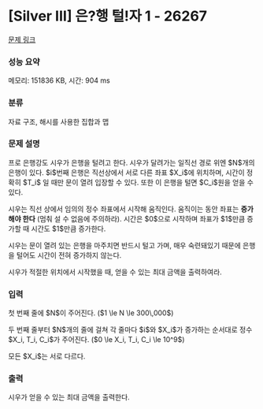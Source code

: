 # [Silver III] 은?행 털!자 1 - 26267 

[문제 링크](https://www.acmicpc.net/problem/26267) 

### 성능 요약

메모리: 151836 KB, 시간: 904 ms

### 분류

자료 구조, 해시를 사용한 집합과 맵

### 문제 설명

<p>프로 은행강도 시우가 은행을 털려고 한다. 시우가 달려가는 일직선 경로 위엔 $N$개의 은행이 있다. $i$번째 은행은 직선상에서 서로 다른 좌표 $X_i$에 위치하며, 시간이 정확히 $T_i$ 일 때만 문이 열려 입장할 수 있다. 또한 이 은행을 털면 $C_i$원을 얻을 수 있다.</p>

<p>시우는 직선 상에서 임의의 정수 좌표에서 시작해 움직인다. 움직이는 동안 좌표는 <strong>증가해야 한다</strong> (멈춰 설 수 없음에 주의하라). 시간은 $0$으로 시작하며 좌표가 $1$만큼 증가할 때 시간도 $1$만큼 증가한다.</p>

<p>시우는 문이 열려 있는 은행을 마주치면 반드시 털고 가며, 매우 숙련돼있기 때문에 은행을 털어도 시간이 전혀 증가하지 않는다.</p>

<p>시우가 적절한 위치에서 시작했을 때, 얻을 수 있는 최대 금액을 출력하여라.</p>

### 입력 

 <p>첫 번째 줄에 $N$이 주어진다. ($1 \le N \le 300\,000$)</p>

<p>두 번째 줄부터 $N$개의 줄에 걸쳐 각 줄마다 $i$와 $X_i$가 증가하는 순서대로 정수 $X_i, T_i, C_i$가 주어진다. ($0 \le X_i, T_i, C_i \le 10^9$)</p>

<p>모든 $X_i$는 서로 다르다.</p>

### 출력 

 <p>시우가 얻을 수 있는 최대 금액을 출력한다.</p>

